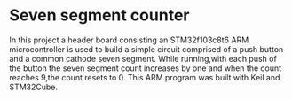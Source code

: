 # Seven segment counter

In this project a header board consisting an STM32f103c8t6 ARM microcontroller is used to build a simple circuit comprised of a push button and a common cathode seven segment. While running,with each push of the button the seven segment count increases by one and when the count reaches 9,the count resets to 0. This ARM program was built with Keil and STM32Cube.

